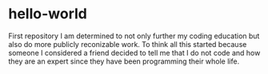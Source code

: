 # hello-world
First repository
I am determined to not only further my coding education but also do more publicly reconizable work. To think all this started because someone I considered a friend decided to tell me that I do not code and how they are an expert since they have been programming their whole life. 

